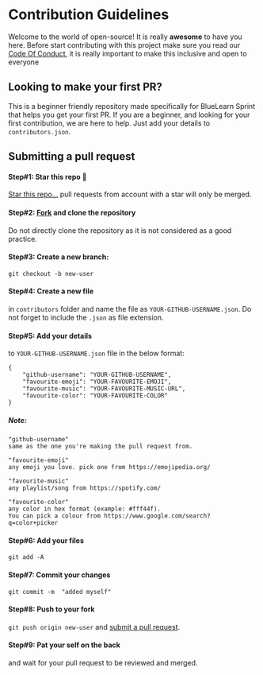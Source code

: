 # Contribution Guidelines

Welcome to the world of open-source! It is really **awesome** to have you here. Before start contributing with this project make sure you read our [Code Of Conduct](https://github.com/Clinify-Open-Sauce/SPRINT/blob/master/CODE_OF_CONDUCT.md), it is really important to make this inclusive and open to everyone

## Looking to make your first PR?

This is a beginner friendly repository made specifically for BlueLearn Sprint that helps you get your first PR. If you are a beginner, and looking for your first contribution, we are here to help. Just add your details to `contributors.json`.

## Submitting a pull request
#### Step#1: Star this repo 🌟
[Star this repo...](https://github.com/Clinify-Open-Sauce/SPRINT/star)
pull requests from account with a star will only be merged.

#### Step#2: [Fork](https://github.com/Clinify-Open-Sauce/SPRINT/star/fork) and clone the repository
Do not directly clone the repository as it is not considered as a good practice.

#### Step#3: Create a new branch: 
`git checkout -b new-user`

#### Step#4: Create a new file
in `contributors` folder and name the file as `YOUR-GITHUB-USERNAME.json`. Do not forget to include the `.json` as file extension.

#### Step#5: Add your details
 to `YOUR-GITHUB-USERNAME.json` file in the below format:
```
{
    "github-username": "YOUR-GITHUB-USERNAME",
    "favourite-emoji": "YOUR-FAVOURITE-EMOJI",
    "favourite-music": "YOUR-FAVOURITE-MUSIC-URL",
    "favourite-color": "YOUR-FAVOURITE-COLOR"
}
```

##### Note:

```
"github-username" 
same as the one you're making the pull request from. 
```
```
"favourite-emoji" 
any emoji you love. pick one from https://emojipedia.org/
```
```
"favourite-music" 
any playlist/song from https://spotify.com/
```
```
"favourite-color" 
any color in hex format (example: #fff44f). 
You can pick a colour from https://www.google.com/search?q=color+picker
```
#### Step#6: Add your files 
`git add -A`
#### Step#7: Commit your changes 
`git commit -m  "added myself"`

#### Step#8: Push to your fork 
`git push origin new-user` and [submit a pull request](https://github.com/Clinify-Open-Sauce/SPRINT/compare).

#### Step#9: Pat your self on the back
 and wait for your pull request to be reviewed and merged.
